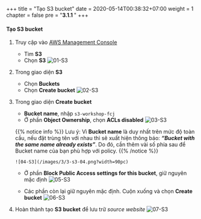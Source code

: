 +++
title = "Tạo S3 bucket"
date = 2020-05-14T00:38:32+07:00
weight = 1
chapter = false
pre = "<b>3.1.1 </b>"
+++

#### Tạo S3 bucket

1.  Truy cập vào
    [AWS Management Console](https://ap-southeast-1.console.aws.amazon.com/console/home?region=ap-southeast-1#)

    - Tìm **S3**
    - Chọn **S3**
      ![01-S3](/images/3/3-s3-01.png?width=90pc)

2.  Trong giao diện **S3**

    - Chọn **Buckets**
    - Chọn **Create bucket**
      ![02-S3](/images/3/3-s3-02.png?width=90pc)

3.  Trong giao diện **Create bucket**

    - **Bucket name**, nhập `s3-workshop-fcj`
    - Ở phần **Object Ownership**, chọn **ACLs disabled**
      ![03-S3](/images/3/3-s3-03.png?width=90pc)

    {{% notice info %}}
    Lưu ý: Vì **Bucket name** là duy nhất trên mức độ toàn cầu, nếu đặt trùng tên với nhau thì sẽ xuất hiện thông báo: _**“Bucket with the same name already exists”**_. Do đó, cần thêm vài số phía sau để Bucket name của bạn phù hợp với policy.
    {{% /notice %}}

        ![04-S3](/images/3/3-s3-04.png?width=90pc)

    - Ở phần **Block Public Access settings for this bucket**, giữ nguyên mặc định
      ![05-S3](/images/3/3-s3-05.png?width=90pc)

    - Các phần còn lại giữ nguyên mặc định. Cuộn xuống và chọn **Create bucket**
      ![06-S3](/images/3/3-s3-06.png?width=90pc)

4.  Hoàn thành tạo **S3 bucket** để lưu trữ _source website_
    ![07-S3](/images/3/3-s3-07.png?width=90pc)
